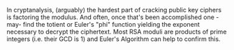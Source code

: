 
In cryptanalysis, (arguably) the hardest part of cracking public key ciphers is factoring the modulus. And often, once that's been accomplished one -may- find the totient or Euler's "phi" function yielding the exponent necessary to decrypt the ciphertext. Most RSA moduli are products of prime integers (i.e. their GCD is 1) and Euler's Algorithm can help to confirm this.
